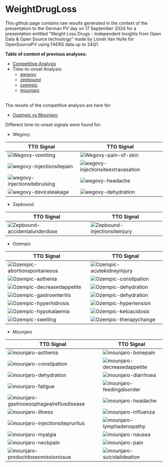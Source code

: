 # WeightDrugLoss

This github page contains raw results generated in the context of the presentation to the German PV day on 17 September 2024 for a presentation entitled "Weight Loss Drugs - ​Independent Insights from Open Data & Open Source technology​" made by Lionel Van Holle for OpenSourcePV using FAERS data up to 24Q1. 

**Table of content of previous analyses:**
- [Competitive Analysis](#competitive)
- Time-to-onset Analysis:
  - [wegovy](#ttowegovy)
  - [zepbound](#ttozepbound)
  - [ozempic](#ttoozempic)
  - [mounjaro](#ttomounjaro)
    
<a id="competitive"></a>  
The results of the competitive analysis are here for: 
* [Ozempic vs Mounjaro](https://ospv.github.io/WeightDrugLoss/24Q1%20-%20Targetedcompetitive%20-%20ozempic%20vs%20mounjaro.html)

Different time-to-onset signals were found for:

<a id="ttowegovy"></a>  
* Wegovy:

| TTO Signal | TTO Signal |
|------------|------------|
| ![Wegovy-vomiting](wegovy%20-%20vomiting.png) | ![Wegovy-pain-of-skin](wegovy%20-%20pain%20of%20skin.png) | 
| ![wegovy-injectionsitepain](wegovy%20-%20injection%20site%20pain.png) | ![wegovy-injectionsiteextravasation](wegovy%20-%20injection%20site%20extravasation.png) |
| ![wegovy-injectionsitebruising](wegovy%20-%20injection%20site%20bruising.png) | ![wegovy-headache](wegovy%20-%20headache.png) |
| ![wegovy-deviceleakage](wegovy%20-%20device%20leakage.png) | ![wegovy-dehydration](wegovy%20-%20dehydration.png) |

<a id="ttozepbound"></a>  
* Zepbound

| TTO Signal | TTO Signal |
|------------|------------|
| ![Zepbound-accidentalunderdose](zepbound%20-%20accidental%20underdose.png) | ![Zepbound-injectionsiteinjury](zepbound%20-%20injection%20site%20injury.png) | 
  
<a id="ttoozempic"></a>  
* Ozempic

| TTO Signal | TTO Signal |
|------------|------------|
| ![Ozempic-abortionspontaneous](ozempic%20-%20abortion%20spontaneous.png) | ![Ozempic-acutekidneyinjury](ozempic%20-%20acute%20kidney%20injury.png) | 
| ![Ozempic-asthenia](ozempic%20-%20asthenia.png) | ![Ozempic-constipation](ozempic%20-%20constipation.png) | 
| ![Ozempic-decreasedappetite](ozempic%20-%20decreased%20appetite.png) | ![Ozempic-dehydration](ozempic%20-%20dehydration.png) | 
| ![Ozempic-gastroenteritis](ozempic%20-%20gastroenteritis.png) | ![Ozempic-dehydration](ozempic%20-%20dehydration.png) | 
| ![Ozempic-hyperhidrosis](ozempic%20-%20hyperhidrosis.png) | ![Ozempic-hypertension](ozempic%20-%20hypertension.png) | 
| ![Ozempic-hypokalaemia](ozempic%20-%20hypokalaemia.png) | ![Ozempic-ketoacidosis](ozempic%20-%20ketoacidosis.png) | 
| ![Ozempic-swelling](ozempic%20-%20swelling.png) | ![Ozempic-therapychange](ozempic%20-%20therapy%20change.png) | 


<a id="ttomounjaro"></a>  
* Mounjaro

| TTO Signal | TTO Signal |
|------------|------------|
| ![mounjaro-asthenia](mounjaro%20-%20asthenia.png) | ![mounjaro-bonepain](mounjaro%20-%20bone%20pain.png) | 
| ![mounjaro-constipation](mounjaro%20-%20constipation.png) | ![mounjaro-decreasedappetite](mounjaro%20-%20decreased%20appetite.png) | 
| ![mounjaro-dehydration](mounjaro%20-%20dehydration.png) | ![mounjaro-diarrhoea](mounjaro%20-%20diarrhoea.png) | 
| ![mounjaro-fatigue](mounjaro%20-%20fatigue.png) | ![mounjaro-feedingdisorder](mounjaro%20-%20feeding%20disorder.png) | 
| ![mounjaro-gastrooesophagealrefluxdisease](mounjaro%20-%20gastrooesophageal%20reflux%20disease.png) | ![mounjaro-headache](mounjaro%20-%20headache.png) | 
| ![mounjaro-illness](mounjaro%20-%20illness.png) | ![mounjaro-influenza](mounjaro%20-%20influenza.png) | 
| ![mounjaro-injectionsitepruritus](mounjaro%20-%20injection%20site%20pruritus.png) | ![mounjaro-lymphadenopathy](mounjaro%20-%20lymphadenopathy.png) | 
| ![mounjaro-myalgia](mounjaro%20-%20myalgia.png) | ![mounjaro-nausea](mounjaro%20-%20nausea.png) | 
| ![mounjaro-neckpain](mounjaro%20-%20neck%20pain.png) | ![mounjaro-pain](mounjaro%20-%20pain.png) | 
| ![mounjaro-productdoseomissionissue](mounjaro%20-%20product%20dose%20omission%20issue.png) | ![mounjaro-suicidalideation](mounjaro%20-%20suicidal%20ideation.png) | 
  

